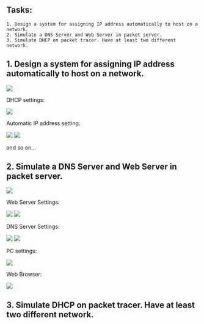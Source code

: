 ## Tasks:
```
1. Design a system for assigning IP address automatically to host on a network.
2. Simulate a DNS Server and Web Server in packet server.
3. Simulate DHCP on packet tracer. Have at least two different network.
```
## 1. Design a system for assigning IP address automatically to host on a network.

<img src="01.PNG">

DHCP settings:

<img src="01dhcp.PNG">

Automatic IP address setting:

<img src="01ip.PNG">

<img src="01ip2.PNG">

and so on...

## 2. Simulate a DNS Server and Web Server in packet server.

<img src="02.PNG">

Web Server Settings:

<img src="02web.PNG">

<img src="02web2.PNG">

DNS Server Settings:

<img src="02dns.PNG">

<img src="02dns2.PNG">

PC settings:

<img src="02pc.PNG">

Web Browser:

<img src="02pc2.PNG">

## 3. Simulate DHCP on packet tracer. Have at least two different network.